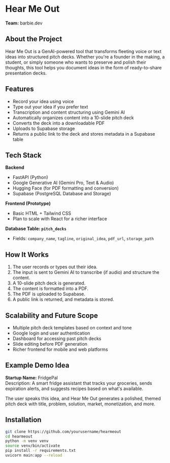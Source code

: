 # Hear Me Out

**Team:** barbie.dev  

## About the Project

Hear Me Out is a GenAI-powered tool that transforms fleeting voice or text ideas into structured pitch decks. Whether you're a founder in the making, a student, or simply someone who wants to preserve and polish their thoughts, this tool helps you document ideas in the form of ready-to-share presentation decks.

## Features

- Record your idea using voice
- Type out your idea if you prefer text
- Transcription and content structuring using Gemini AI
- Automatically organizes content into a 10-slide pitch deck
- Converts the deck into a downloadable PDF
- Uploads to Supabase storage
- Returns a public link to the deck and stores metadata in a Supabase table

## Tech Stack

**Backend**  
- FastAPI (Python)  
- Google Generative AI (Gemini Pro, Text & Audio)  
- Hugging Face (for PDF formatting and conversion)  
- Supabase (PostgreSQL Database and Storage)

**Frontend (Prototype)**  
- Basic HTML + Tailwind CSS  
- Plan to scale with React for a richer interface

**Database Table: `pitch_decks`**  
- Fields: `company_name`, `tagline`, `original_idea`, `pdf_url`, `storage_path`

## How It Works

1. The user records or types out their idea.
2. The input is sent to Gemini AI to transcribe (if audio) and structure the content.
3. A 10-slide pitch deck is generated.
4. The content is formatted into a PDF.
5. The PDF is uploaded to Supabase.
6. A public link is returned, and metadata is stored.

## Scalability and Future Scope

- Multiple pitch deck templates based on context and tone
- Google login and user authentication
- Dashboard for accessing past pitch decks
- Slide editing before PDF generation
- Richer frontend for mobile and web platforms

## Example Demo Idea

**Startup Name:** FridgePal  
Description: A smart fridge assistant that tracks your groceries, sends expiration alerts, and suggests recipes based on what's available.

The user speaks this idea, and Hear Me Out generates a polished, themed pitch deck with title, problem, solution, market, monetization, and more.

## Installation

```bash
git clone https://github.com/yourusername/hearmeout
cd hearmeout
python -m venv venv
source venv/bin/activate
pip install -r requirements.txt
uvicorn main:app --reload
```



